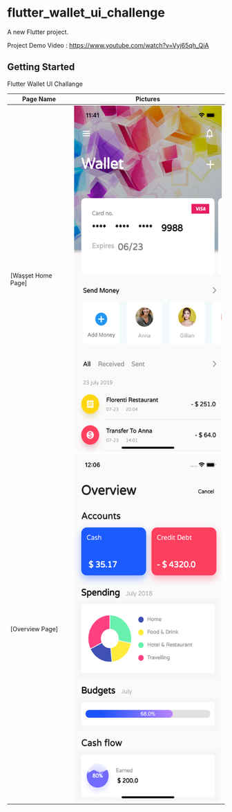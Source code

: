 # flutter_wallet_ui_challenge

A new Flutter project.

Project Demo Video : https://www.youtube.com/watch?v=Vyj65qh_QiA

## Getting Started
Flutter Wallet UI Challange
  
  Page Name | Pictures   
 --- | --- 
 [Waşşet Home Page] | <img src="screens/homepage.png" height= "800"/>
 [Overview Page] | <img src="screens/overviewpage.png" height= "800"/>

